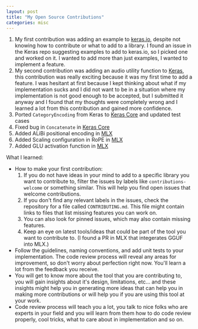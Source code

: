 ```yaml
---
layout: post
title: "My Open Source Contributions"
categories: misc
---
```


1. My first contribution was adding an example to [keras.io](https://keras.io/examples/vision/siamese_network/), despite not knowing how to contribute or what to add to a library. I found an issue in the Keras repo suggesting examples to add to keras.io, so I picked one and worked on it. I wanted to add more than just examples, I wanted to implement a feature.
2. My second contribution was adding an audio utility function to [Keras](https://github.com/keras-team/tf-keras/blob/master/tf_keras/utils/audio_dataset.py), this contribution was really exciting because it was my first time to add a feature. I was hesitant at first because I kept thinking about what if my implementation sucks and I did not want to be in a situation where my implementation is not good enough to be accepted, but I submitted it anyway and I found that my thoughts were completely wrong and I learned a lot from this contribution and gained more confidence.
3. Ported `CategoryEncoding` from Keras to [Keras Core](https://github.com/keras-team/keras-core/blob/main/keras_core/layers/preprocessing/category_encoding.py) and updated test cases
4. Fixed bug in `Concatenate` in [Keras Core](https://github.com/keras-team/keras-core/blob/main/keras_core/layers/merging/concatenate.py)
5. Added ALiBi positional encoding in [MLX](https://github.com/ml-explore/mlx/blob/main/python/mlx/nn/layers/positional_encoding.py#L176)
6. Added Scaling configuration in RoPE in [MLX](https://github.com/ml-explore/mlx/blob/main/python/mlx/nn/layers/positional_encoding.py#L42)
7. Added GLU activation function in [MLX](https://github.com/ml-explore/mlx/blob/main/python/mlx/nn/layers/activations.py#L166)

What I learned:

* How to make your first contribution:
    1. If you do not have ideas in your mind to add to a specific library you want to contribute to, filter the issues by labels like `contributions-welcome` or something similar. This will help you find open issues that welcome contributions.
    2. If you don't find any relevant labels in the issues, check the repository for a file called `CONTRIBUTING.md`. This file might contain links to files that list missing features you can work on.
    3. You can also look for pinned issues, which may also contain missing features.
    4. Keep an eye on latest tools/ideas that could be part of the tool you want to contribute to. (I found a PR in MLX that integerates GGUF into MLX.)
* Follow the guidelines, naming conventions, and add unit tests to your implementation. The code review process will reveal any areas for improvement, so don't worry about perfection right now. You'll learn a lot from the feedback you receive.
* You will get to know more about the tool that you are contributing to, you will gain insights about it's design, limitations, etc... and these insights might help you in generating more ideas that can help you in making more contributions or will help you if you are using this tool at your work.
* Code review process will teach you a lot, you talk to nice folks who are experts in your field and you will learn from them how to do code review properly, cool tricks, what to care about in implementation and so on.
